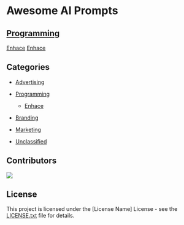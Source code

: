 # Awesome AI Prompts

## [Programming](./prompts/programming)
[Enhace](./prompts/programming/enhance.md)
[Enhace](./prompts/programming/enhance.md)




## Categories

- [Advertising](./prompts/advertising)
- [Programming](./prompts/programming)
    - [Enhace](./prompts/programming/enhance.md)

- [Branding](./prompts/branding)
- [Marketing](./prompts/marketing)
- [Unclassified](./prompts/unclassified)

## Contributors

[![](https://github.com/mohammedellihr.png?size=50)](https://github.com/mohammedellihr)

## License

This project is licensed under the [License Name] License - see the [LICENSE.txt](LICENSE.txt) file for details.
